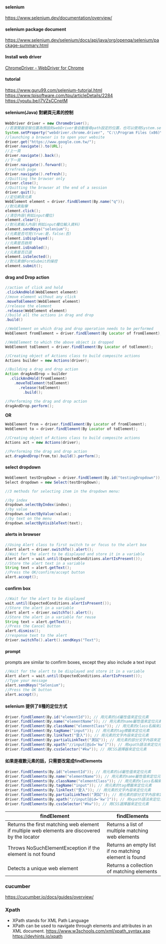 #### selenium
https://www.selenium.dev/documentation/overview/

#### selenium package document
https://www.selenium.dev/selenium/docs/api/java/org/openqa/selenium/package-summary.html

#### Install web driver
[ChromeDriver - WebDriver for Chrome](https://sites.google.com/chromium.org/driver/)

#### tutorial

https://www.guru99.com/selenium-tutorial.html \
https://www.tpisoftware.com/tpu/articleDetails/2284 \
https://youtu.be/j7VZsCCnptM

#### selenium(Java) 對網頁元素的控制
```java
WebDriver driver = new ChromeDriver();
//若瀏覽器安裝位置為預設則webDriver會自動搜尋path設定的位置，也可以使用System.setProperty 來指定路徑
System.setProperty("webdriver.chrome.driver", "C:\\Program Files (x86)\\Google\\Chrome\\Application\\chromedriver.exe");
//launching a browser is to open your website
driver.get("https://www.google.com.tw/");
driver.navigate().to(URL);
//上一頁
driver.navigate().back();
//下一頁
driver.navigate().forward();
//refresh page
driver.navigate().refresh();
//Quitting the browser only
driver.close();
//Quitting the browser at the end of a session
driver.quit();
//定位網頁元素
WebElement element = driver.findElement(By.name("q"));
//對元素點擊
element.click();
//清空內容(例如input欄位)
element.clear();
//對元素輸入內容(例如input欄位輸入資料)
element.sendKeys("selenium");
//元素是否可見(true:是，false:否)
element.isDisplayed();
//元素是否啟用
element.isEnabled();
//元素是否已選
element.isSelected();
//對元素做FormSubmit的操控
element.submit();
```
#### drag and Drop action


```java
//action of click and hold 
.clickAndHold(WebElement element)
//move element without any click
.moveToElement(WebElement element)
//release the element
.release(WebElement element)
//build all the actions in drag and drop
.build()
```
```java
//WebElement on which drag and drop operation needs to be performed
WebElement fromElement = driver.findElement(By Locator of fromElement);

//WebElement to which the above object is dropped
WebElement toElement = driver.findElement(By Locator of toElement);

//Creating object of Actions class to build composite actions
Actions builder = new Actions(driver);

//Building a drag and drop action
Action dragAndDrop = builder
  .clickAndHold(fromElement)
    .moveToElement(toElement)
      .release(toElement)
        .build();

//Performing the drag and drop action
dragAndDrop.perform();
```
**OR**
```java
WebElement from = driver.findElement(By Locator of fromElement);  
WebElement to = driver.findElement(By Locator of toElement);

//Creating object of Actions class to build composite actions  
Actions act = new Actions(driver);  

//Performing the drag and drop action  
act.dragAndDrop(from,to).build().perform(); 
```


#### select dropdown
```java
WebElement testDropDown = driver.findElement(By.id("testingDropdown"));  
Select dropdown = new Select(testDropDown);

//3 methods for selecting item in the dropdown menu:

//by index
dropdown.selectByIndex(index);  
//by value
dropdown.selectByValue(value);
//by text on the menu
dropdown.selectByVisibleText(text);
```

#### alerts in browser
```java
//Using Alert class to first switch to or focus to the alert box  
Alert alert = driver.switchTo().alert();
//Wait for the alert to be displayed and store it in a variable
Alert alert = wait.until(ExpectedConditions.alertIsPresent());
//Store the alert text in a variable
String text = alert.getText();
//Press the OK/confirm/accept button
alert.accept();

```

#### confirm box
```java
//Wait for the alert to be displayed
wait.until(ExpectedConditions.alertIsPresent());
//Store the alert in a variable
Alert alert = driver.switchTo().alert();
//Store the alert in a variable for reuse
String text = alert.getText();
//Press the Cancel button
alert.dismiss();
//response text to the alert
driver.switchTo().alert().sendKeys("Text");
```

#### prompt
prompts are similar to confirm boxes, except they also include a text input
```java
//Wait for the alert to be displayed and store it in a variable
Alert alert = wait.until(ExpectedConditions.alertIsPresent());
//Type your message
alert.sendKeys("Selenium");
//Press the OK button
alert.accept();
``` 

#### selenium 提供了8種的定位方式
```java
driver.findElement(By.id("elementId")); // 用元素的id屬性值來定位元素
driver.findElement(By.name("elementName")); // 用元素的name屬性值來定位元素
driver.findElement(By.className("elementClass")); // 用元素的class名稱來定位元素
driver.findElement(By.tagName("input")); // 用元素的tag標籤來定位元素
driver.findElement(By.linkText("登入")); // 用元素的文字內容來定位元素
driver.findElement(By.partialLinkText("測試")); // 用元素的部分文字內容來定位元素
driver.findElement(By.xpath("//input[@id='kw']")); // 用xpath語法來定位元素
driver.findElement(By.cssSelector("#kw")); // 用CSS選擇器來定位元素
```

#### 如果是複數元素的話，只需要改寫成findElements
```java
driver.findElements(By.id("elementId")); // 用元素的id屬性值來定位元素
driver.findElements(By.name("elementName")); // 用元素的name屬性值來定位元素
driver.findElements(By.className("elementClass")); // 用元素的class名稱來定位元素
driver.findElements(By.tagName("input")); // 用元素的tag標籤來定位元素
driver.findElements(By.linkText("登入")); // 用元素的文字內容來定位元素
driver.findElements(By.partialLinkText("測試")); // 用元素的部分文字內容來定位元素
driver.findElements(By.xpath("//input[@id='kw']")); // 用xpath語法來定位元素
driver.findElements(By.cssSelector("#kw")); // 用CSS選擇器來定位元素

```

|findElement|findElements|
|-|-|
|Returns the first matching web element if multiple web elements are discovered by the locator|Returns a list of multiple matching web elements|
|Throws NoSuchElementException if the element is not found|Returns an empty list if no matching element is found|
|Detects a unique web element|Returns a collection of matching elements|


### cucumber
https://cucumber.io/docs/guides/overview/

### Xpath
- XPath stands for XML Path Language
- XPath can be used to navigate through elements and attributes in an XML document.
https://www.w3schools.com/xml/xpath_syntax.asp \
https://devhints.io/xpath
